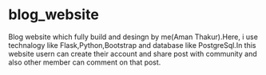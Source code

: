 # blog_website
Blog website which fully build and desingn by me(Aman Thakur).Here, i use technalogy like Flask,Python,Bootstrap and database like PostgreSql.In this website usern can create their account and share post with community and also other member can comment on that post.
